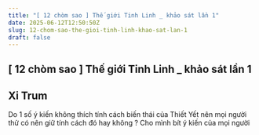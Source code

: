 ```yaml
---
title: "[ 12 chòm sao ] Thế giới Tinh Linh _ khảo sát lần 1"
date: 2025-06-12T12:50:50Z
slug: 12-chom-sao-the-gioi-tinh-linh-khao-sat-lan-1
draft: false
---
```


## [ 12 chòm sao ] Thế giới Tinh Linh _ khảo sát lần 1

## Xi Trum

Do 1 số ý kiến không thích tính cách biến thái của Thiết Yết nên mọi người thử có nên giữ tính cách đó hay không ?
Cho mình bít ý kiến của mọi người